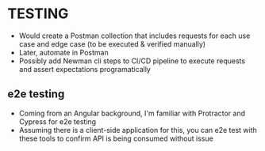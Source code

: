 # TESTING
- Would create a Postman collection that includes requests for each use case and edge case (to be executed & verified manually)
- Later, automate in Postman
- Possibly add Newman cli steps to CI/CD pipeline to execute requests and assert expectations programatically  

## e2e testing
- Coming from an Angular background, I'm familiar with Protractor and Cypress for e2e testing
- Assuming there is a client-side application for this, you can e2e test with these tools to confirm API is being consumed without issue
